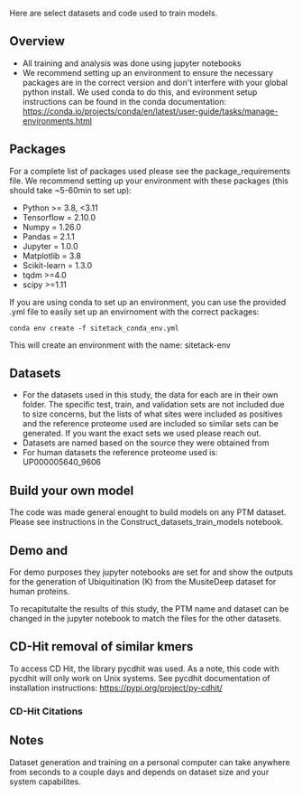 
Here are select datasets and code used to train models. 

## Overview
- All training and analysis was done using jupyter notebooks
- We recommend setting up an environment to ensure the necessary packages are in the correct version and don't interfere with your global python install. We used conda to do this, and evironment setup instructions can be found in the conda documentation: https://conda.io/projects/conda/en/latest/user-guide/tasks/manage-environments.html

## Packages
For a complete list of packages used please see the package_requirements file. We recommend setting up your environment with these packages (this should take ~5-60min to set up):
- Python >= 3.8, <3.11
- Tensorflow = 2.10.0
- Numpy = 1.26.0
- Pandas = 2.1.1
- Jupyter = 1.0.0
- Matplotlib = 3.8
- Scikit-learn = 1.3.0
- tqdm  >=4.0
- scipy >=1.11

If you are using conda to set up an environment, you can use the provided .yml file to easily set up an envirnoment with the correct packages:
```
conda env create -f sitetack_conda_env.yml
```
This will create an environment with the name: sitetack-env

## Datasets
- For the datasets used in this study, the data for each are in their own folder. The specific test, train, and validation sets are not included due to size concerns, but the lists of what sites were included as positives and the reference proteome used are included so similar sets can be generated. If you want the exact sets we used please reach out. 
- Datasets are named based on the source they were obtained from
- For human datasets the reference proteome used is: UP000005640_9606

## Build your own model
The code was made general enought to build models on any PTM dataset. Please see instructions in the Construct_datasets_train_models notebook. 

## Demo and 
For demo purposes they jupyter notebooks are set for and show the outputs for the generation of Ubiquitination (K) from the MusiteDeep dataset for human proteins. 

To recapitutalte the results of this study, the PTM name and dataset can be changed in the jupyter notebook to match the files for the other datasets. 

## CD-Hit removal of similar kmers
To access CD Hit, the library pycdhit was used. As a note, this code with pycdhit will only work on Unix systems. See pycdhit documentation of installation instructions: https://pypi.org/project/py-cdhit/

### CD-Hit Citations

## Notes
Dataset generation and training on a personal computer can take anywhere from seconds to a couple days and depends on dataset size and your system capabilites. 
